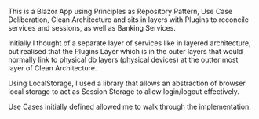 This is a Blazor App using Principles as Repository Pattern, Use Case Deliberation, Clean Architecture and sits in layers with Plugins to reconcile services and sessions, as well as Banking Services. 

Initially I thought of a separate layer of services like in layered architecture, but realised that the Plugins Layer which is in the outer layers that would normally link to physical db layers (physical devices) at the 
outter most layer of Clean Architecture.

Using LocalStorage, I used a library that allows an abstraction of browser local storage to act as Session Storage to allow login/logout effectively.

Use Cases initially defined allowed me to walk through the implementation.
